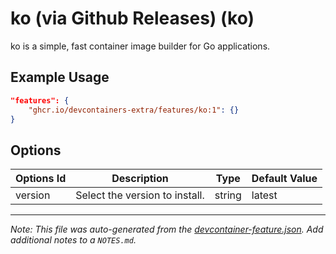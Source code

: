 
# ko (via Github Releases) (ko)

ko is a simple, fast container image builder for Go applications.

## Example Usage

```json
"features": {
    "ghcr.io/devcontainers-extra/features/ko:1": {}
}
```

## Options

| Options Id | Description | Type | Default Value |
|-----|-----|-----|-----|
| version | Select the version to install. | string | latest |



---

_Note: This file was auto-generated from the [devcontainer-feature.json](devcontainer-feature.json).  Add additional notes to a `NOTES.md`._
